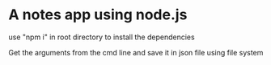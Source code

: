 <h1>A notes app using node.js</h1>
<p>use "npm i" in root directory to install the dependencies </p>
<p>Get the arguments from the cmd line and save it in json file using file system</p>